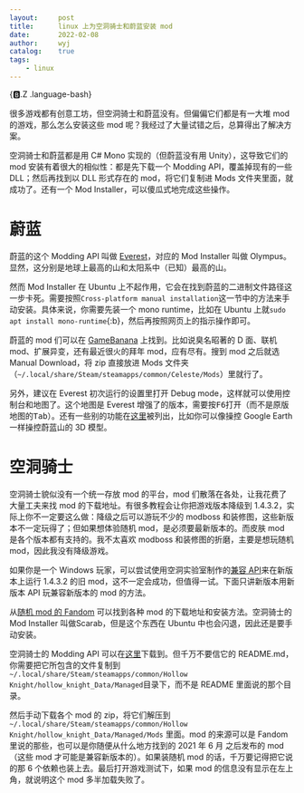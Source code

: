 ```yaml
---
layout:		post
title:		linux 上为空洞骑士和蔚蓝安装 mod
date:		2022-02-08
author:		wyj
catalog:	true
tags:
    - linux
---
```


{:b:.Z .language-bash}

很多游戏都有创意工坊，但空洞骑士和蔚蓝没有。但偏偏它们都是有一大堆 mod 的游戏，那么怎么安装这些 mod 呢？我经过了大量试错之后，总算得出了解决方案。

空洞骑士和蔚蓝都是用 C# Mono 实现的（但蔚蓝没有用 Unity），这导致它们的 mod 安装有着很大的相似性：都是先下载一个 Modding API，覆盖掉现有的一些 DLL；然后再找到以 DLL 形式存在的 mod，将它们复制进 Mods 文件夹里面，就成功了。还有一个 Mod Installer，可以傻瓜式地完成这些操作。

# 蔚蓝

蔚蓝的这个 Modding API 叫做 [Everest](https://everestapi.github.io/)，对应的 Mod Installer 叫做 Olympus。显然，这分别是地球上最高的山和太阳系中（已知）最高的山。

然而 Mod Installer 在 Ubuntu 上不起作用，它会在找到蔚蓝的二进制文件路径这一步卡死。需要按照`Cross-platform manual installation`这一节中的方法来手动安装。具体来说，你需要先装一个 mono runtime，比如在 Ubuntu 上就`sudo apt install mono-runtime`{:b}，然后再按照网页上的指示操作即可。

蔚蓝的 mod 们可以在 [GameBanana](https://gamebanana.com/games/6460) 上找到。比如说臭名昭著的 D 面、联机 mod、扩展异变，还有最近很火的拜年 mod，应有尽有。搜到 mod 之后就选 Manual Download，将 zip 直接放进 Mods 文件夹（`~/.local/share/Steam/steamapps/common/Celeste/Mods`）里就行了。

另外，建议在 Everest 初次运行的设置里打开 Debug mode，这样就可以使用控制台和地图了。这个地图是 Everest 增强了的版本，需要按<kbd>F6</kbd>打开（而不是原版地图的<kbd>Tab</kbd>）。还有一些别的功能在[这里](https://celeste.ink/wiki/Debug_Mode)被列出，比如你可以像操控 Google Earth 一样操控蔚蓝山的 3D 模型。

# 空洞骑士

空洞骑士貌似没有一个统一存放 mod 的平台，mod 们散落在各处，让我花费了大量工夫来找 mod 的下载地址。有很多教程会让你把游戏版本降级到 1.4.3.2，实际上你不一定要这么做：降级之后可以游玩不少的 modboss 和装修图，这些新版本不一定玩得了；但如果想体验随机 mod，是必须要最新版本的。而皮肤 mod 是各个版本都有支持的。我不太喜欢 modboss 和装修图的折磨，主要是想玩随机 mod，因此我没有降级游戏。

如果你是一个 Windows 玩家，可以尝试使用空洞实验室制作的[兼容 API](https://share.weiyun.com/ri3FAe3C)来在新版本上运行 1.4.3.2 的旧 mod，这不一定会成功，但值得一试。下面只讲新版本用新版本 API 玩兼容新版本的 mod 的方法。

从[随机 mod 的 Fandom](https://hollow-knight-randomizer.fandom.com/) 可以找到各种 mod 的下载地址和安装方法。空洞骑士的 Mod Installer 叫做Scarab，但是这个东西在 Ubuntu 中也会闪退，因此还是要手动安装。

空洞骑士的 Modding API 可以在[这里](https://github.com/hk-modding/api)下载到。但千万不要信它的 README.md，你需要把它所包含的文件复制到`~/.local/share/Steam/steamapps/common/Hollow Knight/hollow_knight_Data/Managed`目录下，而不是 README 里面说的那个目录。

然后手动下载各个 mod 的 zip，将它们解压到 `~/.local/share/Steam/steamapps/common/Hollow Knight/hollow_knight_Data/Managed/Mods` 里面。mod 的来源可以是 Fandom 里说的那些，也可以是你随便从什么地方找到的 2021 年 6 月 之后发布的 mod （这些 mod 才可能是兼容新版本的）。如果装随机 mod 的话，千万要记得把它说的那 6 个依赖也装上去。最后打开游戏测试下，如果 mod 的信息没有显示在左上角，就说明这个 mod 多半加载失败了。
